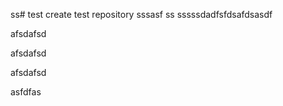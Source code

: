 ss# test
create test repository
sssasf
ss
sssssdadfsfdsafdsasdf

afsdafsd

afsdafsd

afsdafsd

asfdfas
